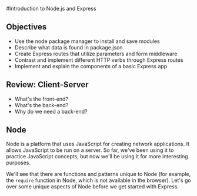 #Introduction to Node.js and Express

## Objectives
* Use the node package manager to install and save modules
* Describe what data is found in package.json
* Create Express routes that utilize parameters and form middleware
* Contrast and implement different HTTP verbs through Express routes
* Implement and explain the components of a basic Express app

## Review: Client-Server

* What's the front-end?
* What's the back-end?
* Why do we need a back-end?

## Node
Node is a platform that uses JavaScript for creating network applications. It allows JavaScript to be run on a server. So far, we've been using it to practice JavaScript concepts, but now we'll be using it for more interesting purposes.

We'll see that there are functions and patterns unique to Node (for example, the `require` function in Node, which is not available in the browser). Let's go over some unique aspects of Node before we get started with Express.
